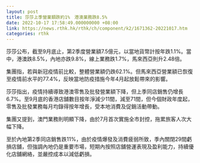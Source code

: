 ```yaml
---
layout: post
title: 莎莎上季營業額跌約1%　港澳業務跌8.5%
date: 2022-10-17 17:58:49.000000000 +08:00
link: https://news.rthk.hk/rthk/ch/component/k2/1671362-20221017.htm
categories: rthk
---
```


莎莎公布，截至9月底止，第2季度營業額7.5億元，以當地貨幣計按年跌1.1%。當中，港澳跌8.5%，內地亦跌9.8%，線上業務跌1.7%，馬來西亞則升2.48倍。

集團指，若與新冠疫情前比較，整體營業額仍跌62.1%。但馬來西亞營業額已恢復至疫情前水平的77.4%，反映當地防疫措施今年4月起放鬆帶來的影響。

莎莎指出，疫情持續導致港澳零售及批發營業額下降，但上季同店銷售仍增長6.7%。至9月底的香港店舖數目按年淨減少11間，減至71間，但今個財政年度起，零售及批發業務每月均錄得按年增長，受本地消費及促銷活動帶動。

集團又提到，澳門業務則明顯下降，由於7月首次實施全市封控，拖累旅客人次大幅下降。

至於內地第2季同店銷售跌11%，由於疫情爆發及消費疲弱所致，季內關閉29間虧損店舖，但強調內地仍是重要市場，短期內按照店舖營運表現及盈利能力，持續優化店舖網絡，並嚴控成本以減低虧損。
